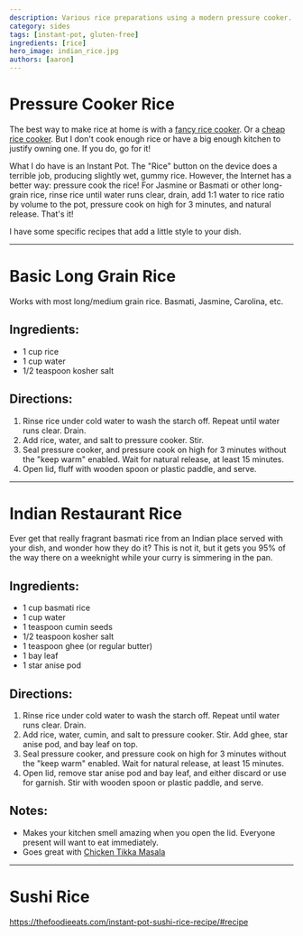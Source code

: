 ```yaml
---
description: Various rice preparations using a modern pressure cooker.
category: sides
tags: [instant-pot, gluten-free]
ingredients: [rice]
hero_image: indian_rice.jpg
authors: [aaron]
---
```


# Pressure Cooker Rice

The best way to make rice at home is with a [fancy rice cooker](https://www.amazon.com/dp/B00007J5U7). Or a [cheap rice cooker](https://www.amazon.com/dp/B0979TYRYN). But I don't cook enough rice or have a big enough kitchen to justify owning one. If you do, go for it! 

What I do have is an Instant Pot. The "Rice" button on the device does a terrible job, producing slightly wet, gummy rice. However, the Internet has a better way: pressure cook the rice! For Jasmine or Basmati or other long-grain rice, rinse rice until water runs clear, drain, add 1:1 water to rice ratio by volume to the pot, pressure cook on high for 3 minutes, and natural release. That's it! 

I have some specific recipes that add a little style to your dish.


* * *

# Basic Long Grain Rice

Works with most long/medium grain rice. Basmati, Jasmine, Carolina, etc. 

## Ingredients:

* 1 cup  rice
* 1 cup water
* 1/2 teaspoon kosher salt

## Directions:

1. Rinse rice under cold water to wash the starch off. Repeat until water runs clear. Drain.
2. Add rice, water, and salt to pressure cooker. Stir. 
3. Seal pressure cooker, and pressure cook on high for 3 minutes without the "keep warm" enabled. Wait for natural release, at least 15 minutes.
4. Open lid, fluff with wooden spoon or plastic paddle, and serve.

* * *

# Indian Restaurant Rice

Ever get that really fragrant basmati rice from an Indian place served with your dish, and wonder how they do it? This is not it, but it gets you 95% of the way there on a weeknight while your curry is simmering in the pan.

## Ingredients:

* 1 cup basmati rice
* 1 cup water
* 1 teaspoon cumin seeds
* 1/2 teaspoon kosher salt
* 1 teaspoon ghee (or regular butter)
* 1 bay leaf
* 1 star anise pod

## Directions:

1. Rinse rice under cold water to wash the starch off. Repeat until water runs clear. Drain.
2. Add rice, water, cumin, and salt to pressure cooker. Stir. Add ghee, star anise pod, and bay leaf on top.
3. Seal pressure cooker, and pressure cook on high for 3 minutes without the "keep warm" enabled. Wait for natural release, at least 15 minutes.
4. Open lid, remove star anise pod and bay leaf, and either discard or use for garnish. Stir with wooden spoon or plastic paddle, and serve.

## Notes:
* Makes your kitchen smell amazing when you open the lid. Everyone present will want to eat immediately.
* Goes great with [Chicken Tikka Masala](Chicken-Tikka-Masala.html)

* * *

# Sushi Rice

<https://thefoodieeats.com/instant-pot-sushi-rice-recipe/#recipe>
